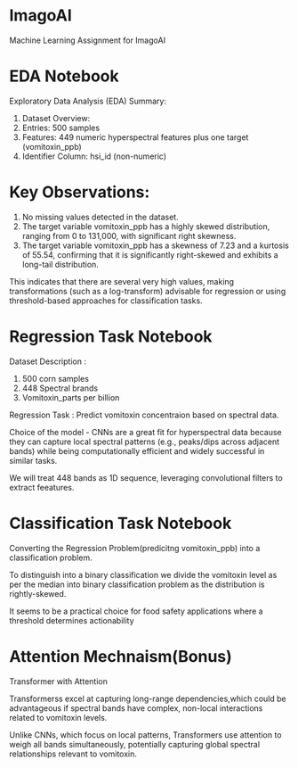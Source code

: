 # ImagoAI
Machine Learning Assignment for ImagoAI

# EDA Notebook 
Exploratory Data Analysis (EDA) Summary:
1. Dataset Overview:
2. Entries: 500 samples
3. Features: 449 numeric hyperspectral features plus one target (vomitoxin_ppb)
4. Identifier Column: hsi_id (non-numeric)
   
# Key Observations:
1. No missing values detected in the dataset.
2. The target variable vomitoxin_ppb has a highly skewed distribution, ranging from 0 to 131,000, with significant right skewness.
3. The target variable vomitoxin_ppb has a skewness of 7.23 and a kurtosis of 55.54, confirming that it is significantly right-skewed and exhibits a long-tail distribution.

This indicates that there are several very high values, making transformations (such as a log-transform) advisable for regression or using threshold-based approaches for classification tasks.

# Regression Task Notebook
Dataset Description :
1. 500 corn samples
2. 448 Spectral brands
3. Vomitoxin_parts per billion

Regression Task : Predict vomitoxin concentraion based on spectral data.

Choice of the model - CNNs are a great fit for hyperspectral data because they can capture local spectral patterns (e.g., peaks/dips across adjacent bands) while being computationally efficient and widely successful in similar tasks.

We will treat 448 bands as 1D sequence, leveraging convolutional filters to extract feeatures.

# Classification Task Notebook
Converting the Regression Problem(predicitng vomitoxin_ppb) into a classification problem.

To distinguish into a binary classification we divide the vomitoxin level as per the median into binary classification problem as the distribution is rightly-skewed. 

It seems to be a practical choice for food safety applications where a threshold determines actionability

# Attention Mechnaism(Bonus)
Transformer with Attention

Transformerss excel at capturing long-range dependencies,which could be advantageous if spectral bands have complex, non-local interactions related to vomitoxin levels.

Unlike CNNs, which focus on local patterns, Transformers use attention to weigh all bands simultaneously, potentially capturing global spectral relationships relevant to vomitoxin.
